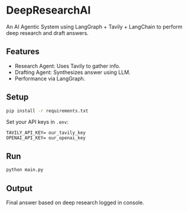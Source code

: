 # DeepResearchAI 

An AI Agentic System using LangGraph + Tavily + LangChain to perform deep research and draft answers.

## Features
- Research Agent: Uses Tavily to gather info.
- Drafting Agent: Synthesizes answer using LLM.
- Performance via LangGraph.

## Setup
```bash
pip install -r requirements.txt
```

Set your API keys in `.env`:
```
TAVILY_API_KEY= our_tavily_key
OPENAI_API_KEY= our_openai_key
```

## Run
```bash
python main.py
```

## Output
Final answer based on deep research logged in console.
